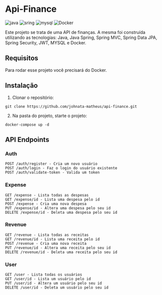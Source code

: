# Api-Finance

![java](https://img.shields.io/badge/Java-ED8B00?style=for-the-badge&logo=openjdk&logoColor=white)
![sring](https://img.shields.io/badge/Spring-6DB33F?style=for-the-badge&logo=spring&logoColor=white)
![mysql](https://img.shields.io/badge/MySQL-005C84?style=for-the-badge&logo=mysql&logoColor=white)
![Docker](https://img.shields.io/badge/docker-%230db7ed.svg?style=for-the-badge&logo=docker&logoColor=white)

Este projeto se trata de uma API de finanças. A mesma foi construída utilizando as tecnologias: Java, Java Spring, Spring MVC, Spring Data JPA, Spring Security, JWT, MYSQL e Docker.

## Requisitos

Para rodar esse projeto você precisará do Docker.

## Instalação

1. Clonar o repositório:

```
git clone https://github.com/johnata-matheus/api-finance.git
```

2. Na pasta do projeto, starte o projeto:
   
```
docker-compose up -d
```

## API Endpoints

### Auth

```
POST /auth/register - Cria um novo usuário
POST /auth/login - Faz o login do usuário existente
POST /auth/validate-token - Valida um token
```
### Expense

```
GET /expense - Lista todas as despesas
GET /expense/id - Lista uma despesa pelo id
POST /expense - Cria uma nova despesa
PUT /expense/id - Altera uma despesa pelo seu id
DELETE /expense/id - Deleta uma despesa pelo seu id
```

### Revenue

```
GET /revenue - Lista todas as receitas
GET /revenue/id - Lista uma receita pelo id
POST /revenue - Cria uma nova receita
PUT /revenue/id - Altera uma receita pelo seu id
DELETE /revenue/id - Deleta uma receita pelo seu id
```

### User

```
GET /user - Lista todas os usuários
GET /user/id - Lista um usuário pelo id
PUT /user/id - Altera um usuário pelo seu id
DELETE /user/id - Deleta um usuário pelo seu id
```
